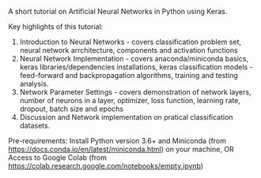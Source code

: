 A short tutorial on Artificial Neural Networks in Python using Keras.

Key highlights of this tutorial:
1.	Introduction to Neural Networks - covers classification problem set, neural network arrchitecture, components and activation functions
2.	Neural Network Implementation - covers anaconda/miniconda basics, keras libraries/dependencies installations, keras classification models - feed-forward and backpropagation algorithms, training and testing analysis.
3.	Network Parameter Settings - covers demonstration of network layers, number of neurons in a layer, optimizer, loss function, learning rate, dropout, batch size and epochs
4.	Discussion and Network implementation on pratical classification datasets.


Pre-requirements:
Install Python version 3.6+ and Miniconda (from https://docs.conda.io/en/latest/miniconda.html) on your machine, OR Access to Google Colab (from https://colab.research.google.com/notebooks/empty.ipynb)
